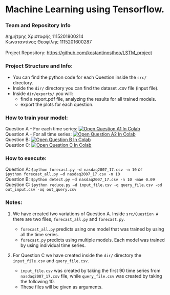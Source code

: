 # Machine Learning using Tensorflow.

### Team and Repository Info

Δημήτρης Χριστοφής 1115201800214 <br />
Κωνσταντίνος Θεοφίλης 1115201600287 <br />
<br />
Project Repository: https://github.com/kostantinostheo/LSTM_project

### Project Structure and Info:

- You can find the python code for each Question inside the  `src/` directory.
- Inside the `dir/` directory you can find the dataset .csv file (input file).
- Inside `dir/exports/` you will:
  - find a report.pdf file, analyzing the results for all trained models.
  - export the plots for each question.

### How to train your model:

Question A - For each time series:
[![Open Question A1 In Colab](https://colab.research.google.com/assets/colab-badge.svg)](https://colab.research.google.com/drive/1U7BL5D9G0btYpWmswPgVWk59AUj-jMUy?usp=sharing)<br />
Question A - For all time series:
[![Open Question A2 In Colab](https://colab.research.google.com/assets/colab-badge.svg)](https://colab.research.google.com/drive/1fZrYgKbhb7ZEABkpXEWWelFMav5sFwJ5?usp=sharing)<br />
Question Β:
[![Open Question B In Colab](https://colab.research.google.com/assets/colab-badge.svg)](https://colab.research.google.com/drive/1COqg6tsL6WM_Eye2Yv84o0y9hdEkNIEZ?usp=sharing)<br />
Question C:
[![Open Question C In Colab](https://colab.research.google.com/assets/colab-badge.svg)](https://colab.research.google.com/drive/1LBrn2DlUjxAugzAXNAWtZ2Gs_PuOl3po?usp=sharing)<br />

### How to execute:

Question A: `$python forecast.py –d nasdaq2007_17.csv -n 10` or <br /> `$python forecast_all.py –d nasdaq2007_17.csv -n 10`<br />
Question B: `$python detect.py –d nasdaq2007_17.csv -n 10 -mae 0.09`<br />
Question C: `$python reduce.py –d input_file.csv -q query_file.csv -od out_input.csv -oq out_query.csv`<br />

### Notes:

1. We have created two variations of Question A. Inside `src/Question A` there are two files, `forecast_all.py` and `forecast.py`. 
   - `forecast_all.py` predicts using one model that was trained by using all the time series.
   - `forecast.py` predicts using multiple models. Each model was trained by using individual time series.

2. For Question C we have created inside the `dir/` directory the `input_file.csv` and `query_file.csv`. 
   - `input_file.csv` was created by taking the first 90 time series from `nasdaq2007_17.csv` file, while `query_file.csv` was created by taking the following 10.
   - These files will be given as arguments.